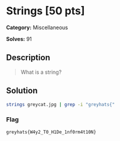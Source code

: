 # Strings [50 pts]

**Category:** Miscellaneous

**Solves:** 91

## Description
>What is a string?

## Solution

``` bash
strings greycat.jpg | grep -i "greyhats{"
```
### Flag
`greyhats{W4y2_T0_H1De_1nf0rm4t10N}`
